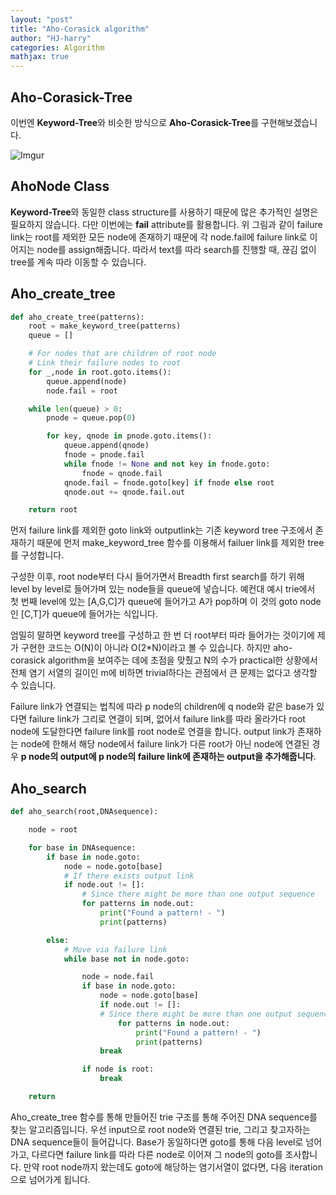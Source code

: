 ```yaml
---
layout: "post"
title: "Aho-Corasick algorithm"
author: "HJ-harry"
categories: Algorithm
mathjax: true
---
```


## Aho-Corasick-Tree
이번엔 **Keyword-Tree**와 비슷한 방식으로 **Aho-Corasick-Tree**를 구현해보겠습니다.

![Imgur](https://i.imgur.com/4Rkr7o8.png)

## AhoNode Class

**Keyword-Tree**와 동일한 class structure를 사용하기 때문에 많은 추가적인 설명은 필요하지 않습니다. 다만 이번에는 **fail** attribute를 활용합니다. 위 그림과 같이 failure link는 root를 제외한 모든 node에 존재하기 때문에 각 node.fail에 failure link로 이어지는 node를 assign해줍니다. 따라서 text를 따라 search를 진행할 때, 끊김 없이 tree를 계속 따라 이동할 수 있습니다.

## Aho_create_tree
```python
def aho_create_tree(patterns):
    root = make_keyword_tree(patterns)
    queue = []

    # For nodes that are children of root node
    # Link their failure nodes to root
    for _,node in root.goto.items():
        queue.append(node)
        node.fail = root

    while len(queue) > 0:
        pnode = queue.pop(0)

        for key, qnode in pnode.goto.items():
            queue.append(qnode)
            fnode = pnode.fail
            while fnode != None and not key in fnode.goto:
                fnode = qnode.fail
            qnode.fail = fnode.goto[key] if fnode else root
            qnode.out += qnode.fail.out

    return root
```
먼저 failure link를 제외한 goto link와 outputlink는 기존 keyword tree 구조에서 존재하기 때문에 먼저 make_keyword_tree 함수를 이용해서 failuer link를 제외한 tree를 구성합니다.  

구성한 이후, root node부터 다시 들어가면서 Breadth first search를 하기 위해 level by level로 들어가며 있는 node들을 queue에 넣습니다. 예컨대 예시 trie에서 첫 번째 level에 있는 [A,G,C]가 queue에 들어가고 A가 pop하며 이 것의 goto node인 [C,T]가 queue에 들어가는 식입니다.  

엄밀히 말하면 keyword tree를 구성하고 한 번 더 root부터 따라 들어가는 것이기에 제가 구현한 코드는 O(N)이 아니라 O(2*N)이라고 볼 수 있습니다. 하지만 aho-corasick algorithm을 보여주는 데에 초점을 맞췄고 N의 수가 practical한 상황에서 전체 염기 서열의 길이인 m에 비하면 trivial하다는 관점에서 큰 문제는 없다고 생각할 수 있습니다.

Failure link가 연결되는 법칙에 따라 p node의 children에 q node와 같은 base가 있다면 failure link가 그리로 연결이 되며, 없어서 failure link를 따라 올라가다 root node에 도달한다면 failure link를 root node로 연결을 합니다. output link가 존재하는 node에 한해서 해당 node에서 failure link가 다른 root가 아닌 node에 연결된 경우 **p node의 output에 p node의 failure link에 존재하는 output을 추가해줍니다**.  

## Aho_search

```python
def aho_search(root,DNAsequence):

    node = root

    for base in DNAsequence:
        if base in node.goto:
            node = node.goto[base]
            # If there exists output link
            if node.out != []:
                # Since there might be more than one output sequence
                for patterns in node.out:
                    print("Found a pattern! - ")
                    print(patterns)

        else:
            # Move via failure link
            while base not in node.goto:

                node = node.fail
                if base in node.goto:
                    node = node.goto[base]
                    if node.out != []:
                    # Since there might be more than one output sequence
                        for patterns in node.out:
                            print("Found a pattern! - ")
                            print(patterns)
                    break

                if node is root:
                    break

    return
```

Aho_create_tree 함수를 통해 만들어진 trie 구조를 통해 주어진 DNA sequence를 찾는 알고리즘입니다. 우선 input으로 root node와 연결된 trie, 그리고 찾고자하는 DNA sequence들이 들어갑니다. Base가 동일하다면 goto를 통해 다음 level로 넘어가고, 다르다면 failure link를 따라 다른 node로 이어져 그 node의 goto를 조사합니다. 만약 root node까지 왔는데도 goto에 해당하는 염기서열이 없다면, 다음 iteration으로 넘어가게 됩니다.
